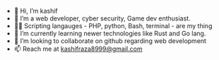 - 👋 Hi, I’m kashif
- 👀 I’m a web developer, cyber security, Game dev enthusiast. 
- 🐱‍💻 Scripting langauges - PHP, python, Bash, terminal - are my thing
- 🌱 I’m currently learning newer technologies like Rust and Go lang.
- 💞️ I’m looking to collaborate on github regarding web development
- 📫 Reach me at kashifraza8999@gmail.com

<!---
kiki1435/kiki1435 is a ✨ special ✨ repository because its `README.md` (this file) appears on your GitHub profile.
You can click the Preview link to take a look at your changes.
--->
